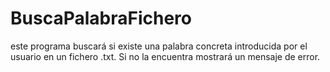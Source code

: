 # BuscaPalabraFichero
este programa buscará si existe una palabra concreta introducida por el usuario en un fichero .txt. Si no la encuentra mostrará un mensaje de error.
